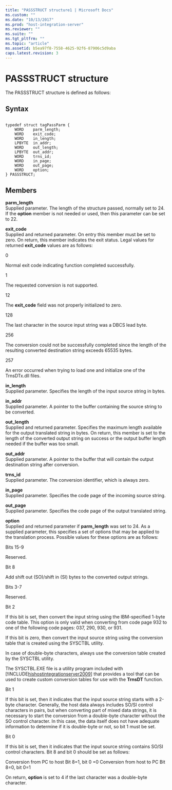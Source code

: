 ```yaml
---
title: "PASSSTRUCT structure1 | Microsoft Docs"
ms.custom: ""
ms.date: "10/13/2017"
ms.prod: "host-integration-server"
ms.reviewer: ""
ms.suite: ""
ms.tgt_pltfrm: ""
ms.topic: "article"
ms.assetid: b5ea97f8-7558-4625-92f6-87906c5d9aba
caps.latest.revision: 3
---
```

# PASSSTRUCT structure
The PASSSTRUCT structure is defined as follows:  
  
## Syntax  
  
```  
  
typedef struct tagPassParm {  
    WORD    parm_length;  
    WORD    exit_code;  
    WORD    in_length;  
    LPBYTE  in_addr;  
    WORD    out_length;  
    LPBYTE  out_addr;  
    WORD    trns_id;  
    WORD    in_page;  
    WORD    out_page;  
    WORD    option;  
} PASSSTRUCT;  
```  
  
## Members  
 **parm_length**  
 Supplied parameter. The length of the structure passed, normally set to 24. If the **option** member is not needed or used, then this parameter can be set to 22.  
  
 **exit_code**  
 Supplied and returned parameter. On entry this member must be set to zero. On return, this member indicates the exit status. Legal values for returned **exit_code** values are as follows:  
  
 0  
  
 Normal exit code indicating function completed successfully.  
  
 1  
  
 The requested conversion is not supported.  
  
 12  
  
 The **exit_code** field was not properly initialized to zero.  
  
 128  
  
 The last character in the source input string was a DBCS lead byte.  
  
 256  
  
 The conversion could not be successfully completed since the length of the resulting converted destination string exceeds 65535 bytes.  
  
 257  
  
 An error occurred when trying to load one and initialize one of the TrnsDTx.dll files.  
  
 **in_length**  
 Supplied parameter. Specifies the length of the input source string in bytes.  
  
 **in_addr**  
 Supplied parameter. A pointer to the buffer containing the source string to be converted.  
  
 **out_length**  
 Supplied and returned parameter. Specifies the maximum length available for the output translated string in bytes. On return, this member is set to the length of the converted output string on success or the output buffer length needed if the buffer was too small.  
  
 **out_addr**  
 Supplied parameter. A pointer to the buffer that will contain the output destination string after conversion.  
  
 **trns_id**  
 Supplied parameter. The conversion identifier, which is always zero.  
  
 **in_page**  
 Supplied parameter. Specifies the code page of the incoming source string.  
  
 **out_page**  
 Supplied parameter. Specifies the code page of the output translated string.  
  
 **option**  
 Supplied and returned parameter if **parm_length** was set to 24. As a supplied parameter, this specifies a set of options that may be applied to the translation process. Possible values for these options are as follows:  
  
 Bits 15-9  
  
 Reserved.  
  
 Bit 8  
  
 Add shift out (SO)/shift in (SI) bytes to the converted output strings.  
  
 Bits 3-7  
  
 Reserved.  
  
 Bit 2  
  
 If this bit is set, then convert the input string using the IBM-specified 1-byte code table. This option is only valid when converting from code page 932 to one of the following code pages: 037, 290, 930, or 931.  
  
 If this bit is zero, then convert the input source string using the conversion table that is created using the SYSCTBL utility.  
  
 In case of double-byte characters, always use the conversion table created by the SYSCTBL utility.  
  
 The SYSCTBL.EXE file is a utility program included with [!INCLUDE[hishostintegrationserver2009](../core/includes/hishostintegrationserver2009-md.md)] that provides a tool that can be used to create custom conversion tables for use with the **TrnsDT** function.  
  
 Bit 1  
  
 If this bit is set, then it indicates that the input source string starts with a 2-byte character. Generally, the host data always includes SO/SI control characters in pairs, but when converting part of mixed data strings, it is necessary to start the conversion from a double-byte character without the SO control character. In this case, the data itself does not have adequate information to determine if it is double-byte or not, so bit 1 must be set.  
  
 Bit 0  
  
 If this bit is set, then it indicates that the input source string contains SO/SI control characters. Bit 8 and bit 0 should be set as follows:  
  
 Conversion from PC to host                    Bit 8=1, bit 0 =0  Conversion from host to PC                    Bit 8=0, bit 0=1  
  
 On return, **option** is set to 4 if the last character was a double-byte character.